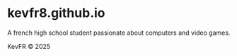 # kevfr8.github.io 
A french high school student passionate about computers and video games.
<p>KevFR © 2025</p>
